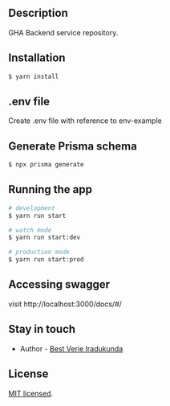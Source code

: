 
## Description

GHA Backend service repository.

## Installation

```bash
$ yarn install
```
## .env file 
Create .env file with reference to env-example

## Generate Prisma schema

```bash
$ npx prisma generate
```

## Running the app

```bash
# development
$ yarn run start

# watch mode
$ yarn run start:dev

# production mode
$ yarn run start:prod
```


## Accessing swagger

visit http://localhost:3000/docs/#/

## Stay in touch

- Author - [Best Verie Iradukunda](https://github.com/Best-Verie/)

## License
 [MIT licensed](LICENSE).
